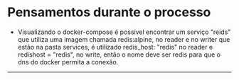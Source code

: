 # Pensamentos durante o processo

* Visualizando o docker-compose é possível encontrar um serviço "reids" que utiliza uma imagem chamada redis:alpine, no reader e no writer que estão na pasta services, é utilizado redis_host: "redis" no reader e redishost = "redis", no write, então o nome deve ser redis para que o dns do docker permita a conexão.
* * *
